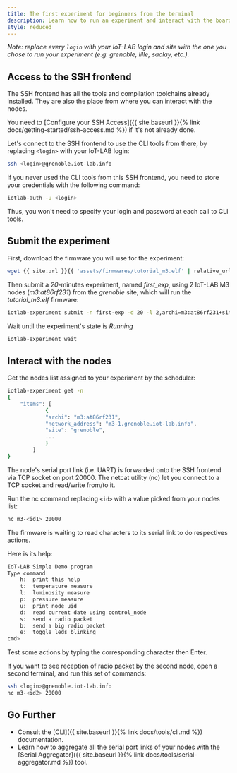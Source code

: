 ```yaml
---
title: The first experiment for beginners from the terminal
description: Learn how to run an experiment and interact with the boards using the command line interface (CLI tools).
style: reduced
---
```


_Note: replace every `login` with your IoT-LAB login and site with the one you chose to run your experiment (e.g. grenoble, lille, saclay, etc.)._

## Access to the SSH frontend

The SSH frontend has all the tools and compilation toolchains already installed. They are also the place from where you can interact with the nodes.

You need to [Configure your SSH Access]({{ site.baseurl }}{% link docs/getting-started/ssh-access.md %}) if it's not already done.

Let's connect to the SSH frontend to use the CLI tools from there, by replacing `<login>` with your IoT-LAB login:

```bash
ssh <login>@grenoble.iot-lab.info
```

If you never used the CLI tools from this SSH frontend, you need to store your credentials with the following command:

```bash
iotlab-auth -u <login>
```

Thus, you won't need to specify your login and password at each call to CLI tools.

## Submit the experiment

First, download the firmware you will use for the experiment:
```bash
wget {{ site.url }}{{ 'assets/firmwares/tutorial_m3.elf' | relative_url}} .
```

Then submit a _20_-minutes experiment, named _first_exp_, using 2 IoT-LAB M3 nodes (_m3:at86rf231_) from the _grenoble_ site, which will run the _tutorial_m3.elf_ firmware:
```bash
iotlab-experiment submit -n first-exp -d 20 -l 2,archi=m3:at86rf231+site=grenoble,tutorial_m3.elf
```

Wait until the experiment's state is _Running_
```bash
iotlab-experiment wait
```

## Interact with the nodes

Get the nodes list assigned to your experiment by the scheduler:
```bash
iotlab-experiment get -n
{
    "items": [
            {
            "archi": "m3:at86rf231",
            "network_address": "m3-1.grenoble.iot-lab.info",
            "site": "grenoble",
            ...
            }
        ]
}
```

The node's serial port link (i.e. UART) is forwarded onto the SSH frontend via TCP socket on port 20000. The netcat utility (nc) let you connect to a TCP socket and read/write from/to it.

Run the nc command replacing `<id>` with a value picked from your nodes list:
```bash
nc m3-<id1> 20000
```

The firmware is waiting to read characters to its serial link to do respectives actions.

Here is its help:
```bash
IoT-LAB Simple Demo program
Type command
    h:	print this help
    t:	temperature measure
    l:	luminosity measure
    p:	pressure measure
    u:	print node uid
    d:	read current date using control_node
    s:	send a radio packet
    b:	send a big radio packet
    e:	toggle leds blinking
cmd>
```

Test some actions by typing the corresponding character then Enter.

If you want to see reception of radio packet by the second node, open a second terminal, and run this set of commands:
```bash
ssh <login>@grenoble.iot-lab.info
nc m3-<id2> 20000
```

## Go Further

* Consult the [CLI]({{ site.baseurl }}{% link docs/tools/cli.md %}) documentation.
* Learn how to aggregate all the serial port links of your nodes with the [Serial Aggregator]({{ site.baseurl }}{% link docs/tools/serial-aggregator.md %}) tool.

